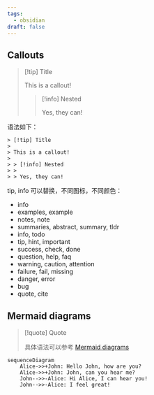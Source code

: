 ```yaml
---
tags:
  - obsidian
draft: false
---
```


## Callouts

> [!tip] Title
>
> This is a callout!
> 
> > [!info] Nested
> > 
> > Yes, they can!

语法如下：

```
> [!tip] Title
>
> This is a callout!
> 
> > [!info] Nested
> > 
> > Yes, they can!
```

tip, info 可以替换，不同图标，不同颜色：

- info
- examples, example
- notes, note
- summaries, abstract, summary, tldr
- info, todo
- tip, hint, important
- success, check, done
- question, help, faq
- warning, caution, attention
- failure, fail, missing
- danger, error
- bug
- quote, cite

## Mermaid diagrams

> [!quote] Quote
> 
> 具体语法可以参考 [Mermaid diagrams](https://quartz.jzhao.xyz/features/Mermaid-diagrams)


```mermaid
sequenceDiagram
    Alice->>+John: Hello John, how are you?
    Alice->>+John: John, can you hear me?
    John-->>-Alice: Hi Alice, I can hear you!
    John-->>-Alice: I feel great!
```
